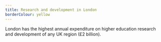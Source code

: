 ```yaml
---
title: Research and development in London
borderColour: yellow
---
```

London has the highest annual expenditure on higher education research and development of any UK region (£2 billion).